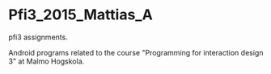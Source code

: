 # Pfi3_2015_Mattias_A
pfi3 assignments.

Android programs related to the course "Programming for interaction design 3" at Malmo Hogskola.
